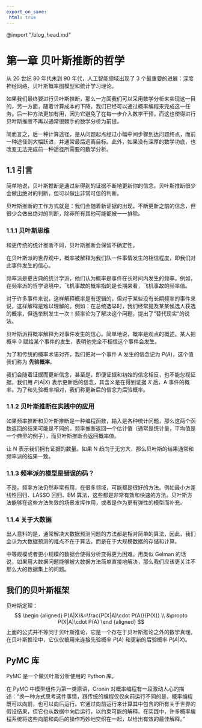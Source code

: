 ```yaml
---
export_on_save:
 html: true
---
```

@import "/blog_head.md"


# 第一章 贝叶斯推断的哲学

从 20 世纪 80 年代末到 90 年代，人工智能领域出现了 3 个最重要的进展：深度神经网络、贝叶斯概率图模型和统计学习理论。

如果我们最终要进行贝叶斯推断，那么一方面我们可以采用数学分析来实现这一目的，另一方面，随着计算成本的下降，我们已经可以通过概率编程来完成这一任务。后一种方法更加有用，因为它避免了在每一步介入数学干预，而这也使得进行贝叶斯推断不再以通常很棘手的数学分析为前提。

简而言之，后一种计算途径，是从问题起点经过小幅中间步骤到达问题终点，而前一种途径则大幅跃进，并通常最后远离目标。此外，如果没有深厚的数学功底，也改变无法完成前一种途径所需要的数学分析。

## 1.1 引言

简单地说，贝叶斯推断是通过新得到的证据不断地更新你的信念。贝叶斯推断很少会做出绝对的判断，但可以做出非常可信的判断。

贝叶斯推断的工作方式就是：我们会随着新证据的出现，不断更新之前的信念，但很少会做出绝对的判断，除非所有其他可能都被一一排除。

### 1.1.1 贝叶斯思维

和更传统的统计推断不同，贝叶斯推断会保留不确定性。

在贝叶斯派的世界观中，概率被解释为我们队一件事情发生的相信程度，即我们对此事件发生的信心。

频率派是更古典的统计学派，他们认为概率是事件在长时间内发生的频率。例如，在频率派的哲学语境中，飞机事故的概率指的是长期来看，飞机事故的频率值。

对于许多事件来说，这样解释概率是有逻辑的，但对于某些没有长期频率的事件来说，这样解释是难以理解的。例如：在总统选举时，我们经常提及某某候选人获选的概率，但选举制发生一次！频率论为了解决这个问题，提出了“替代现实”的说法。

贝叶斯派将概率解释为对事件发生的信心。简单地说，概率是观点的概述。某人把概率 0 赋给某个事件的发生，表明他完全不相信这个事件会发生。

为了和传统的概率术语对齐，我们把对一个事件 A 发生的信念记为 $P(A)$，这个值我们称为 **先验概率**。

我们会随着证据而更新信念，甚至是，即便证据和初始的信念相反，也不能忽视证据，我们用 $P(A|X)$ 表示更新后的信念，其含义是在得到证据 $X$ 后，A 事件的概率。为了和先验概率相对，我们称更新后的信念为后验概率。

### 1.1.2 贝叶斯推断在实践中的应用

如果频率推断和贝叶斯推断是一种编程函数，输入是各种统计问题，那么这两个函数返回的结果可能是不同的。频率推断返回一个估计值（通常是统计量，平均值是一个典型的例子），而贝叶斯推断会返回概率值。

让 N 表示我们拥有证据的数量。如果 N 趋向于无穷大，那么贝叶斯的结果通常和频率派的结果一致。

### 1.1.3 频率派的模型是错误的码？

不是。频率方法仍然非常有用，在很多领域，可能都是很好的方法。例如最小方差线性回归、LASSO 回归、EM 算法，这些都是非常有效和快速的方法。贝叶斯方法能够在这些方法失效的场景发挥作用，或者是作为更有弹性的模型而补充。

### 1.1.4 关于大数据

出人意料的是，通常解决大数据预测问题的方法都是相对简单的算法，因此，我们会认为大数据预测的难点不在于算法，而是在于大规模数据的存储和计算。

中等规模或者更小规模的数据会使得分析变得更为困难。用类似 Gelman 的话说，如果用大数据问题能够被大数据方法简单直接地解决，那么我们应该更关注不那么大的数据集上的问题。

## 我们的贝叶斯框架

贝叶斯定理：
$$
\begin {aligned}
P(A|X)&=\frac{P(X|A)\cdot P(A)}{P(X)} \\
&\propto P(X|A)\cdot P(A)
\end {aligned}
$$
上面的公式并不等同于贝叶斯推论，它是一个存在于贝叶斯推论之外的数学真理。在贝叶斯推论中，它仅仅被用来连接先验概率 $P(A)$ 和更新的后验概率 $P(A|X)$。



## PyMC 库

PyMC 是一个做贝叶斯分析使用的 Python 库。

在 PyMC 中模型组件为第一类原语，Cronin 对概率编程有一段激动人心的描述：“换一种方式思考这件事情，跟传统的编程仅仅向前运行不同的是，概率编程既可以向前，也可以向后运行。它通过向前运行来计算其中包含的所有关于世界的假设结果，但它也从数据中向后运行，以约束可能的解释。在实践中，许多概率编程系统将这些向前和向后的操作巧妙地交织在一起，以给出有效的最佳解释。”
